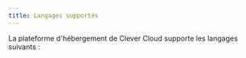 ```yaml
---
title: Langages supportés
---
```

La plateforme d'hébergement de Clever Cloud supporte les langages suivants :
